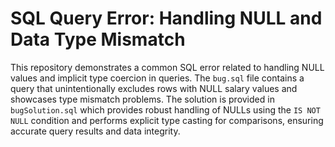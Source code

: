 # SQL Query Error: Handling NULL and Data Type Mismatch

This repository demonstrates a common SQL error related to handling NULL values and implicit type coercion in queries. The `bug.sql` file contains a query that unintentionally excludes rows with NULL salary values and showcases type mismatch problems. The solution is provided in `bugSolution.sql` which provides robust handling of NULLs using the `IS NOT NULL` condition and performs explicit type casting for comparisons, ensuring accurate query results and data integrity. 